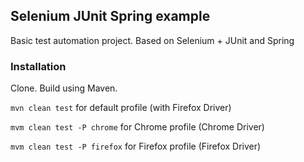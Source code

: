 ## Selenium JUnit Spring example
Basic test automation project. Based on Selenium + JUnit and Spring

### Installation
Clone. Build using Maven.

`mvn clean test` for default profile (with Firefox Driver)

`mvm clean test -P chrome` for Chrome profile (Chrome Driver)

`mvm clean test -P firefox` for Firefox profile (Firefox Driver)